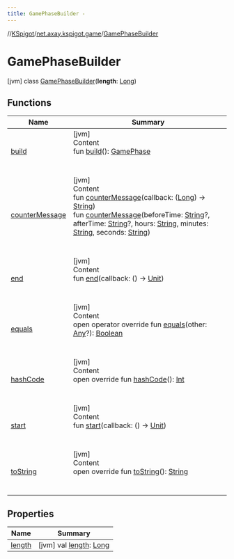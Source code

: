 ```yaml
---
title: GamePhaseBuilder -
---
```

//[KSpigot](../../index.md)/[net.axay.kspigot.game](../index.md)/[GamePhaseBuilder](index.md)



# GamePhaseBuilder  
 [jvm] class [GamePhaseBuilder](index.md)(**length**: [Long](https://kotlinlang.org/api/latest/jvm/stdlib/kotlin/-long/index.html))   


## Functions  
  
|  Name|  Summary| 
|---|---|
| [build](build.md)| [jvm]  <br>Content  <br>fun [build](build.md)(): [GamePhase](../-game-phase/index.md)  <br><br><br>
| [counterMessage](counter-message.md)| [jvm]  <br>Content  <br>fun [counterMessage](counter-message.md)(callback: ([Long](https://kotlinlang.org/api/latest/jvm/stdlib/kotlin/-long/index.html)) -> [String](https://kotlinlang.org/api/latest/jvm/stdlib/kotlin/-string/index.html))  <br>fun [counterMessage](counter-message.md)(beforeTime: [String](https://kotlinlang.org/api/latest/jvm/stdlib/kotlin/-string/index.html)?, afterTime: [String](https://kotlinlang.org/api/latest/jvm/stdlib/kotlin/-string/index.html)?, hours: [String](https://kotlinlang.org/api/latest/jvm/stdlib/kotlin/-string/index.html), minutes: [String](https://kotlinlang.org/api/latest/jvm/stdlib/kotlin/-string/index.html), seconds: [String](https://kotlinlang.org/api/latest/jvm/stdlib/kotlin/-string/index.html))  <br><br><br>
| [end](end.md)| [jvm]  <br>Content  <br>fun [end](end.md)(callback: () -> [Unit](https://kotlinlang.org/api/latest/jvm/stdlib/kotlin/-unit/index.html))  <br><br><br>
| [equals](../../net.axay.kspigot.utils/-registerable-command/index.md#kotlin/Any/equals/#kotlin.Any?/PointingToDeclaration/)| [jvm]  <br>Content  <br>open operator override fun [equals](../../net.axay.kspigot.utils/-registerable-command/index.md#kotlin/Any/equals/#kotlin.Any?/PointingToDeclaration/)(other: [Any](https://kotlinlang.org/api/latest/jvm/stdlib/kotlin/-any/index.html)?): [Boolean](https://kotlinlang.org/api/latest/jvm/stdlib/kotlin/-boolean/index.html)  <br><br><br>
| [hashCode](../../net.axay.kspigot.utils/-registerable-command/index.md#kotlin/Any/hashCode/#/PointingToDeclaration/)| [jvm]  <br>Content  <br>open override fun [hashCode](../../net.axay.kspigot.utils/-registerable-command/index.md#kotlin/Any/hashCode/#/PointingToDeclaration/)(): [Int](https://kotlinlang.org/api/latest/jvm/stdlib/kotlin/-int/index.html)  <br><br><br>
| [start](start.md)| [jvm]  <br>Content  <br>fun [start](start.md)(callback: () -> [Unit](https://kotlinlang.org/api/latest/jvm/stdlib/kotlin/-unit/index.html))  <br><br><br>
| [toString](../../net.axay.kspigot.utils/-registerable-command/index.md#kotlin/Any/toString/#/PointingToDeclaration/)| [jvm]  <br>Content  <br>open override fun [toString](../../net.axay.kspigot.utils/-registerable-command/index.md#kotlin/Any/toString/#/PointingToDeclaration/)(): [String](https://kotlinlang.org/api/latest/jvm/stdlib/kotlin/-string/index.html)  <br><br><br>


## Properties  
  
|  Name|  Summary| 
|---|---|
| [length](index.md#net.axay.kspigot.game/GamePhaseBuilder/length/#/PointingToDeclaration/)|  [jvm] val [length](index.md#net.axay.kspigot.game/GamePhaseBuilder/length/#/PointingToDeclaration/): [Long](https://kotlinlang.org/api/latest/jvm/stdlib/kotlin/-long/index.html)   <br>


